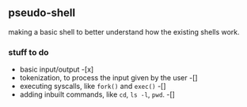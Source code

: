 ## pseudo-shell

making a basic shell to better understand how the existing shells work.

### stuff to do

* basic input/output -[x]
* tokenization, to process the input given by the user -[]
* executing syscalls, like `fork()` and `exec()` -[]
* adding inbuilt commands, like `cd`, `ls -l`, `pwd`. -[]
